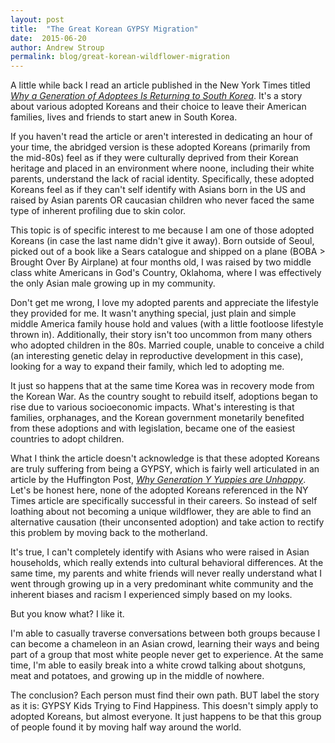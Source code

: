 ```yaml
---
layout: post
title:  "The Great Korean GYPSY Migration"
date:  2015-06-20
author: Andrew Stroup
permalink: blog/great-korean-wildflower-migration
---
```

A little while back I read an article published in the New York Times titled *[Why a Generation of Adoptees Is Returning to South Korea](http://www.nytimes.com/2015/01/18/magazine/why-a-generation-of-adoptees-is-returning-to-south-korea.html?_r=0)*. It's a story about various adopted Koreans and their choice to leave their American families, lives and friends to start anew in South Korea.

If you haven't read the article or aren't interested in dedicating an hour of your time, the abridged version is these adopted Koreans (primarily from the mid-80s) feel as if they were culturally deprived from their Korean heritage and placed in an environment where noone, including their white parents, understand the lack of racial identity. Specifically, these adopted Koreans feel as if they can't self identify with Asians born in the US and raised by Asian parents OR caucasian children who never faced the same type of inherent profiling due to skin color.

This topic is of specific interest to me because I am one of those adopted Koreans (in case the last name didn't give it away). Born outside of Seoul, picked out of a book like a Sears catalogue and shipped on a plane (BOBA > Brought Over By Airplane) at four months old, I was raised by two middle class white Americans in God's Country, Oklahoma, where I was effectively the only Asian male growing up in my community.

Don't get me wrong, I love my adopted parents and appreciate the lifestyle they provided for me. It wasn't anything special, just plain and simple middle America family house hold and values (with a little footloose lifestyle thrown in). Additionally, their story isn't too uncommon from many others who adopted children in the 80s. Married couple, unable to conceive a child (an interesting genetic delay in reproductive development in this case), looking for a way to expand their family, which led to adopting me.

It just so happens that at the same time Korea was in recovery mode from the Korean War. As the country sought to rebuild itself, adoptions began to rise due to various socioeconomic impacts. What's interesting is that families, orphanages, and the Korean government monetarily benefited from these adoptions and with legislation, became one of the easiest countries to adopt children.

What I think the article doesn't acknowledge is that these adopted Koreans are truly suffering from being a GYPSY, which is fairly well articulated in an article by the Huffington Post, *[Why Generation Y Yuppies are Unhappy](http://www.huffingtonpost.com/wait-but-why/generation-y-unhappy_b_3930620.html)*. Let's be honest here, none of the adopted Koreans referenced in the NY Times article are specifically successful in their careers. So instead of self loathing about not becoming a unique wildflower, they are able to find an alternative causation (their unconsented adoption) and take action to rectify this problem by moving back to the motherland.

It's true, I can't completely identify with Asians who were raised in Asian households, which really extends into cultural behavioral differences. At the same time, my parents and white friends will never really understand what I went through growing up in a very predominant white community and the inherent biases and racism I experienced simply based on my looks.

But you know what? I like it.

I'm able to casually traverse conversations between both groups because I can become a chameleon in an Asian crowd, learning their ways and being part of a group that most white people never get to experience. At the same time, I'm able to easily break into a white crowd talking about shotguns, meat and potatoes, and growing up in the middle of nowhere.

The conclusion? Each person must find their own path. BUT label the story as it is: GYPSY Kids Trying to Find Happiness. This doesn't simply apply to adopted Koreans, but almost everyone. It just happens to be that this group of people found it by moving half way around the world.